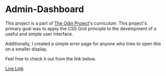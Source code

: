 # Admin-Dashboard

This project is a part of [The Odin Project](https://www.theodinproject.com/)'s curriculum. This project's primary goal was to apply the CSS Grid principle to the development of a useful and simple user interface.  

Additionally, I created a simple error page for anyone who tries to open this on a smaller display.  

Feel free to check it out from the link below.  

[Live Link](https://omkaushik71.github.io/Admin-Dashboard/)
